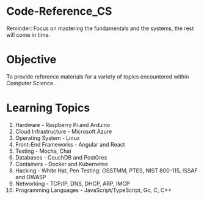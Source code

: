 # Code-Reference_CS

Reminder: Focus on mastering the fundamentals and the systems, the rest will come in time.

# Objective
To provide reference materials for a variety of topics encountered within Computer Science.

# Learning Topics
  1. Hardware - Raspberry Pi and Arduino
  2. Cloud Infrastructure - Microsoft Azure 
  3. Operating System - Linux
  4. Front-End Frameworks - Angular and React
  5. Testing - Mocha, Chai
  6. Databases - CouchDB and PostGres
  7. Containers - Docker and Kubernetes
  8. Hacking - White Hat, Pen Testing: OSSTMM, PTES, NIST 800-115, ISSAF and OWASP
  9. Networking - TCP/IP, DNS, DHCP, ARP, IMCP
  10. Programming Languages - JavaScript/TypeScript, Go, C, C++
